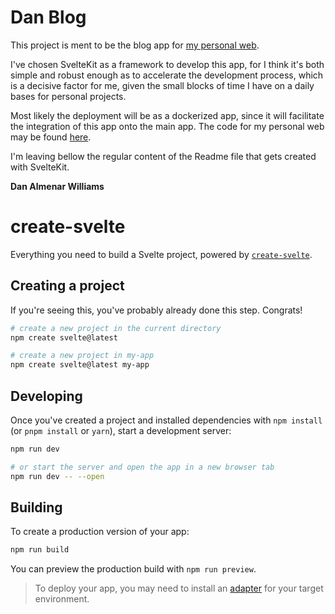 # Dan Blog
This project is ment to be the blog app for [my personal web](https://danielalmenar.com).

I've chosen SvelteKit as a framework to develop this app, for I think it's both simple and robust enough as to accelerate the development process, which is a decisive factor for me, given the small blocks of time I have on a daily bases for personal projects.

Most likely the deployment will be as a dockerized app, since it will facilitate the integration of this app onto the main app. The code for my personal web may be found [here](https://github.com/dan-almenar/go-react-ts-portfolio).

I'm leaving bellow the regular content of the Readme file that gets created with SvelteKit.

**Dan Almenar Williams**

#   


# create-svelte

Everything you need to build a Svelte project, powered by [`create-svelte`](https://github.com/sveltejs/kit/tree/master/packages/create-svelte).

## Creating a project

If you're seeing this, you've probably already done this step. Congrats!

```bash
# create a new project in the current directory
npm create svelte@latest

# create a new project in my-app
npm create svelte@latest my-app
```

## Developing

Once you've created a project and installed dependencies with `npm install` (or `pnpm install` or `yarn`), start a development server:

```bash
npm run dev

# or start the server and open the app in a new browser tab
npm run dev -- --open
```

## Building

To create a production version of your app:

```bash
npm run build
```

You can preview the production build with `npm run preview`.

> To deploy your app, you may need to install an [adapter](https://kit.svelte.dev/docs/adapters) for your target environment.
